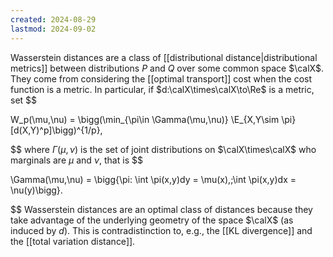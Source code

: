 ```yaml
---
created: 2024-08-29
lastmod: 2024-09-02
---
```

Wasserstein distances are a class of [[distributional distance|distributional metrics]] between distributions $P$ and $Q$ over some common space $\calX$. They come from considering the [[optimal transport]] cost when the cost function is a metric. In particular, if $d:\calX\times\calX\to\Re$ is a metric, set 
$$

W_p(\mu,\nu) = \bigg(\min_{\pi\in \Gamma(\mu,\nu)} \E_{X,Y\sim \pi} [d(X,Y)^p]\bigg)^{1/p},

$$
where $\Gamma(\mu,\nu)$ is the set of joint distributions on $\calX\times\calX$ who marginals are $\mu$ and $\nu$, that is 
$$

\Gamma(\mu,\nu) = \bigg\{\pi: \int \pi(x,y)dy = \mu(x),\;\int \pi(x,y)dx = \nu(y)\bigg\}.

$$
Wasserstein distances are an optimal class of distances because they take advantage of the underlying geometry of the space $\calX$ (as induced by $d$). This is contradistinction to, e.g., the [[KL divergence]] and the [[total variation distance]]. 
